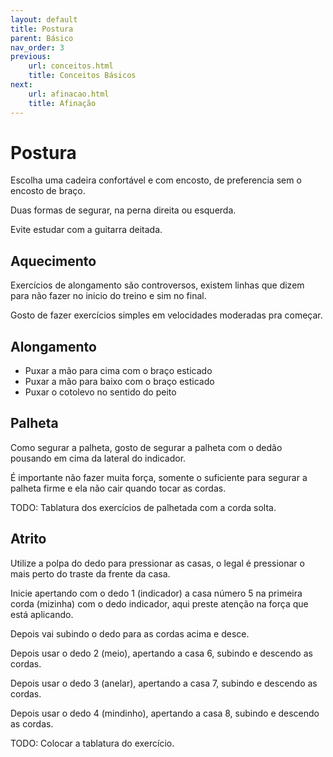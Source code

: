 ```yaml
---
layout: default
title: Postura
parent: Básico
nav_order: 3
previous:
    url: conceitos.html
    title: Conceitos Básicos
next:
    url: afinacao.html
    title: Afinação
---
```


# Postura

Escolha uma cadeira confortável e com encosto, de preferencia sem o encosto de braço.

Duas formas de segurar, na perna direita ou esquerda.

Evite estudar com a guitarra deitada.

## Aquecimento

Exercícios de alongamento são controversos, existem linhas que dizem para não fazer no inicio do treino e sim no final.

Gosto de fazer exercícios simples em velocidades moderadas pra começar.

## Alongamento

- Puxar a mão para cima com o braço esticado
- Puxar a mão para baixo com o braço esticado
- Puxar o cotolevo no sentido do peito

## Palheta

Como segurar a palheta, gosto de segurar a palheta com o dedão pousando em cima da lateral do indicador.

É importante não fazer muita força, somente o suficiente para segurar a palheta firme e ela não cair quando tocar as cordas.

TODO: Tablatura dos exercícios de palhetada com a corda solta.

## Atrito

Utilize a polpa do dedo para pressionar as casas, o legal é pressionar o mais perto do traste da frente da casa.

Inicie apertando com o dedo 1 (indicador) a casa número 5 na primeira corda (mizinha) com o dedo indicador, aqui preste atenção na força que está aplicando.

Depois vai subindo o dedo para as cordas acima e desce.

Depois usar o dedo 2 (meio), apertando a casa 6, subindo e descendo as cordas.

Depois usar o dedo 3 (anelar), apertando a casa 7, subindo e descendo as cordas.

Depois usar o dedo 4 (mindinho), apertando a casa 8, subindo e descendo as cordas.

TODO: Colocar a tablatura do exercício.
